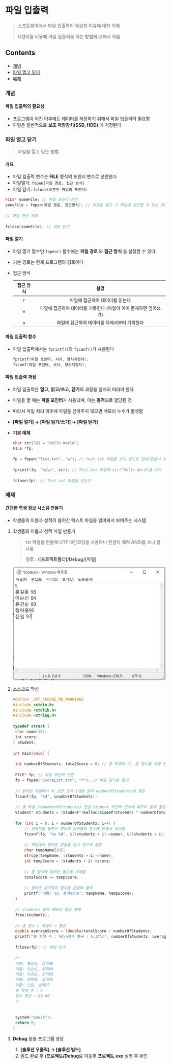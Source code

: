 # 파일 입출력

> 소프트웨어에서 파일 입출력이 필요한 이유에 대한 이해
>
> C언어를 이용해 파일 입출력을 하는 방법에 대해서 학습



## Contents

- [개념](#개념)
- [파일 열고 닫기](#파일-열고-닫기)
- [예제](#예제)



### 개념

#### 파일 입출력의 필요성

- 프로그램이 꺼진 이후에도 데이터를 저장하기 위해서 파일 입출력이 필요함
- 파일은 일반적으로 **보조 저장장치(SSD, HDD)** 에 저장된다

### 파일 열고 닫기

> 파일을 열고 닫는 방법

#### 개요

- 파일 입출력 변수는 **FILE** 형식의 포인터 변수로 선언한다
- 파일열기: `fopen(파일 경로, 접근 방식)`
- 파일 닫기: `fclose(오픈한 파일의 포인터)`

``` c
FILE* someFile; // 파일 포인터 선언
someFile = fopen(파일 경로, 접근방식); // 파일을 열고 그 파일에 접근할 수 있는 포인터를 반환

// 파일 관련 처리

fclose(someFile); // 파일 닫기
```

#### 파일 열기

- 파일 열기 함수인 `fopen()` 함수에는 **파일 경로** 와 **접근 방식** 을 설정할 수 있다

- 기본 경로는 현재 프로그램의 경로이다

- 접근 방식

  | 접근 방식 |                             설명                             |
  | :-------: | :----------------------------------------------------------: |
  |    `r`    |               파일에 접근하여 데이터를 읽는다                |
  |    `w`    | 파일에 접근하여 데이터를 기록한다 (파일이 이미 존재하면 덮어쓰기) |
  |    `a`    |         파일에 접근하여 데이터를 뒤에서부터 기록한다         |

#### 파일 입출력 함수

- 파일 입출력에서는 `fprintf()`와 `fscanf()`가 사용된다

  ``` c
  fprintf(파일 포인터, 서식, 형식지정자);
  fscanf(파일 포인터, 서식, 형식지정자);
  ```

#### 파일 입출력 과정

- 파일 입출력은 **열고**, **읽고/쓰고**, **닫기**의 과정을 철저히 따라야 한다

- 파일을 열 때는 **파일 포인터**가 사용되며, 이는 **동적**으로 할당된 것

- 따라서 파일 처리 이후에 파일을 닫아주지 않으면 메모리 누수가 발생함

- **[파일 열기] → [파일 읽기/쓰기] → [파일 닫기]**

- **기본 예제**

  ``` c
  char str[20] = "Hello World";
  FILE *fp;
  
  fp = fopen("Test.txt", "w"); // Test.txt 파일을 쓰기 용도로 연다(없을시 생성)
  
  fprintf(fp, "%s\n", str); // Test.txt 파일에 str("Hello Word)를 쓰기
  
  fclose(fp); // Test.txt 파일을 닫는다
  ```



### 예제

#### 간단한 학생 정보 시스템 만들기

- 학생들의 이름과 성적이 들어간 텍스트 파일을 읽어와서 보여주는 시스템

1. 학생들의 이름과 성적 파일 만들기

   > txt 파일을 만들때 UTF-8인코딩을 사용하니 한글이 깨져 ANSI를 쓰니 잘 나옴
   >
   > 경로 : **/[프로젝트폴더]/Debug/[파일]**

   ![File_IO_Example1](Assets/File_IO_Example1.PNG)

2. 소스코드 작성

   ``` c
   #define _CRT_SECURE_NO_WARNINGS
   #include <stdio.h>
   #include <stdlib.h>
   #include <string.h>
   
   typedef struct {
   	char name[10];
   	int score;
   } Student;
   
   int main(void) {
   
   	int numberOfStudents, totalScore = 0; // 총 학생의 수, 총 점수를 구할 변수 선언
   
   	FILE* fp; // 파일 포인터 선언
   	fp = fopen("ScoreList.txt", "r"); // 파일 읽기로 열기
   
   	// 읽어온 파일에서 최 상단 숫자 1개를 읽어 numberOfStudents에 할당
   	fscanf(fp, "%d", &numberOfStudents);
   
   	// 총 학생 수(numberOfStudents) 만큼 Student 포인터 변수에 메모리 동적 할당
   	Student* students = (Student*)malloc(sizeof(Student) * numberOfStudents);
   
   	for (int i = 0; i < numberOfStudents; i++) {
   		// 반복문을 돌면서 파일에 문자열과 정수를 한줄씩 읽어옴
   		fscanf(fp, "%s %d", &((students + i)->name), &((students + i)->score));
   
   		// 파일에서 읽어온 값들을 임시 변수에 할당
   		char tempName[10];
   		strcpy(tempName, (students + i)->name);
   		int tempScore = (students + i)->score;
   
   		// 총 점수에 읽어온 점수를 더해줌
   		totalScore += tempScore;
   
   		// 읽어온 문자열과 정수를 콘솔에 출력
   		printf("이름: %s, 성적%d\n", tempName, tempScore);
   	}
   	
   	// students 동적 메모리 할당 해제
   	free(students);
   
   	// 총 점수 / 학생수 = 평균
   	double averageScore = (double)totalScore / numberOfStudents;
   	printf("총 학생 수 : %d\n점수 평균 : %.2f\n", numberOfStudents, averageScore);
   
   	fclose(fp); // 파일 닫기
   
   	/*
   	이름: 홍길동, 성적98
   	이름: 이순신, 성적84
   	이름: 유관순, 성적89
   	이름: 정약용, 성적95
   	이름: 신립, 성적97
   	총 학생 수 : 5
   	점수 평균 : 92.60
   	*/
   
   
   	system("pause");
   	return 0;
   }
   ```

3. **Debug** 응용 프로그램 생성

   1. **[솔루션 우클릭] → [솔루션 빌드]**
   2. 빌드 완료 후 **/프로젝트/Debug**로 이동후 **프로젝트.exe** 실행 후 확인 

   

